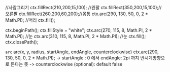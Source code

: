 
//사람그리기
ctx.fillRect(210,200,15,100); //왼팔
ctx.fillRect(350,200,15,100);// 오른팔
ctx.fillRect(260,200,60,200);//몸통
ctx.arc(290, 130, 50, 0, 2 * Math.PI); //머리
ctx.fill();

ctx.beginPath();
ctx.fillStyle = "white";
ctx.arc(270, 115, 8, Math.PI, 2 * Math.PI); //눈
ctx.arc(310, 115, 8, Math.PI, 2 * Math.PI); //눈
ctx.fill();
ctx.closePath();


```arc```
arc(x, y, radius, startAngle, endAngle, counterclockwise)
ctx.arc(290, 130, 50, 0, 2 * Math.PI);
-> startAngle : 0  에서 endAngle: 2pi 까지 반시계방향으로 돈다는 뜻
-> counterclockwise (optional): default false
